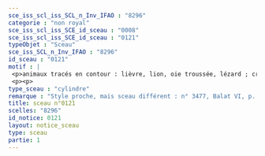 ```yaml
---
sce_iss_scl_iss_SCL_n_Inv_IFAO : "8296"
categorie : "non royal"
sce_iss_scl_iss_SCE_id_sceau : "0008"
sce_iss_scl_iss_SCE_id_sceau : "0121"
typeObjet : "Sceau"
sce_iss_SCL_n_Inv_IFAO : "8296"
id_sceau : "0121"
motif : |
 <p>animaux tracés en contour : lièvre, lion, oie troussée, lézard ; croix, signe nfr.</p>
 <p><p>
type_sceau : "cylindre"
remarque : "Style proche, mais sceau différent : n° 3477, Balat VI, p. 418 ; cp. sceau 0154."
title: sceau n°0121
scelles: "8296"
id_notice: 0121
layout: notice_sceau
type: sceau
partie: 1
---
```

